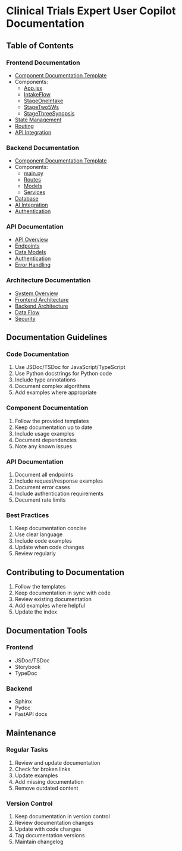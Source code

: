 # Clinical Trials Expert User Copilot Documentation

## Table of Contents

### Frontend Documentation
- [Component Documentation Template](frontend/COMPONENT_DOCUMENTATION.md)
- Components:
  - [App.jsx](frontend/components/App.md)
  - [IntakeFlow](frontend/components/IntakeFlow.md)
  - [StageOneIntake](frontend/components/StageOneIntake.md)
  - [StageTwo5Ws](frontend/components/StageTwo5Ws.md)
  - [StageThreeSynopsis](frontend/components/StageThreeSynopsis.md)
- [State Management](frontend/state-management.md)
- [Routing](frontend/routing.md)
- [API Integration](frontend/api-integration.md)

### Backend Documentation
- [Component Documentation Template](backend/BACKEND_DOCUMENTATION.md)
- Components:
  - [main.py](backend/main.md)
  - [Routes](backend/routes.md)
  - [Models](backend/models.md)
  - [Services](backend/services.md)
- [Database](backend/database.md)
- [AI Integration](backend/ai-integration.md)
- [Authentication](backend/authentication.md)

### API Documentation
- [API Overview](api/overview.md)
- [Endpoints](api/endpoints.md)
- [Data Models](api/data-models.md)
- [Authentication](api/authentication.md)
- [Error Handling](api/error-handling.md)

### Architecture Documentation
- [System Overview](architecture/overview.md)
- [Frontend Architecture](architecture/frontend.md)
- [Backend Architecture](architecture/backend.md)
- [Data Flow](architecture/data-flow.md)
- [Security](architecture/security.md)

## Documentation Guidelines

### Code Documentation
1. Use JSDoc/TSDoc for JavaScript/TypeScript
2. Use Python docstrings for Python code
3. Include type annotations
4. Document complex algorithms
5. Add examples where appropriate

### Component Documentation
1. Follow the provided templates
2. Keep documentation up to date
3. Include usage examples
4. Document dependencies
5. Note any known issues

### API Documentation
1. Document all endpoints
2. Include request/response examples
3. Document error cases
4. Include authentication requirements
5. Document rate limits

### Best Practices
1. Keep documentation concise
2. Use clear language
3. Include code examples
4. Update when code changes
5. Review regularly

## Contributing to Documentation

1. Follow the templates
2. Keep documentation in sync with code
3. Review existing documentation
4. Add examples where helpful
5. Update the index

## Documentation Tools

### Frontend
- JSDoc/TSDoc
- Storybook
- TypeDoc

### Backend
- Sphinx
- Pydoc
- FastAPI docs

## Maintenance

### Regular Tasks
1. Review and update documentation
2. Check for broken links
3. Update examples
4. Add missing documentation
5. Remove outdated content

### Version Control
1. Keep documentation in version control
2. Review documentation changes
3. Update with code changes
4. Tag documentation versions
5. Maintain changelog
